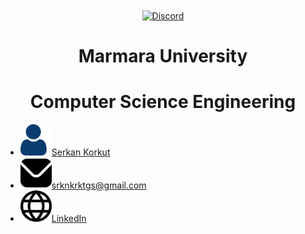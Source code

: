 <div align="center" >
    <a href="https://www.marmara.edu.tr" target="blank"><img align="center" alt="Discord" src="https://logos-download.com/wp-content/uploads/2021/01/Marmara_Universitesi_Logo.png" height="400"/></a>
    
  <br>
    
# **Marmara University**
# **Computer Science Engineering**   
</div>
<div>
    <ul>
        <li><div><img src="/icons/user.png" width="50"><a href="https://github.com/serkankorkut17/">Serkan Korkut</a></div></li>
        <li><div><img src="/icons/mail.png" width="50"><a href="srknkrktgs@gmail.com">srknkrktgs@gmail.com</a></div></li>
        <li><div><img src="/icons/link.png" width="50"><a href="https://www.linkedin.com/in/serkankorkut17/">LinkedIn</a></div></li>
    </ul>
</div>
